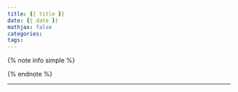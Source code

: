 ```yaml
---
title: {{ title }}
date: {{ date }}
mathjax: false
categories: 
tags:
---
```






<!--more-->

{% note info simple %}

{% endnote %}

***